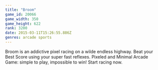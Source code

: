 ```yaml
---
title: "Broom"
game_id: 20066
game_width: 350
game_height: 622
rank: 3200
date: 2015-03-11T15:26:55.886Z
genres: arcade sports
---
```

Broom is an addictive pixel racing on a wilde endless highway.
Beat your Best Score using your super fast reflexes.
Pixeled and Minimal Arcade Game: simple to play, impossible to win!
Start racing now.